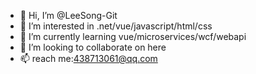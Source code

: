 - 👋 Hi, I’m @LeeSong-Git
- 👀 I’m interested in .net/vue/javascript/html/css
- 🌱 I’m currently learning vue/microservices/wcf/webapi
- 💞️ I’m looking to collaborate on here
- 📫 reach me:438713061@qq.com

<!---
LeeSong-Git/LeeSong-Git is a ✨ special ✨ repository because its `README.md` (this file) appears on your GitHub profile.
You can click the Preview link to take a look at your changes.
--->
